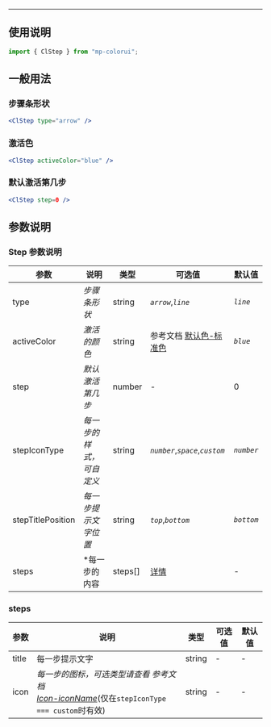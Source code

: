 ---

## 使用说明

```jsx
import { ClStep } from "mp-colorui";
```

## 一般用法

### 步骤条形状

```jsx
<ClStep type="arrow" />
```

### 激活色

```jsx
<ClStep activeColor="blue" />
```

### 默认激活第几步

```jsx
<ClStep step=0 />
```

## 参数说明

### Step 参数说明

| 参数              | 说明                     | 类型    | 可选值                                          | 默认值     |
| ----------------- | ------------------------ | ------- | ----------------------------------------------- | ---------- |
| type              | _步骤条形状_             | string  | _`arrow`_,_`line`_                              | _`line`_   |
| activeColor       | _激活的颜色_             | string  | 参考文档 [默认色-标准色](/home/color?id=标准色) | _`blue`_   |
| step              | _默认激活第几步_         | number  | -                                               | 0          |
| stepIconType      | _每一步的样式，可自定义_ | string  | _`number`_,_`space`_,_`custom`_                 | _`number`_ |
| stepTitlePosition | _每一步提示文字位置_     | string  | _`top`_,_`bottom`_                              | _`bottom`_ |
| steps             | \*每一步的内容           | steps[] | [详情](/view/steps?id=steps)                    | -          |

### steps

| 参数  | 说明                                                                                                                       | 类型   | 可选值 | 默认值 |
| ----- | -------------------------------------------------------------------------------------------------------------------------- | ------ | ------ | ------ |
| title | 每一步提示文字                                                                                                             | string | -      | -      |
| icon  | _每一步的图标，可选类型请查看 参考文档 <br />[Icon-iconName](/base/icon?id=iconname)_(仅在`stepIconType === custom`时有效) | string | -      | -      |

<FloatPhone url="https://yinliangdream.github.io/mp-colorui-h5-demo/#/pages/components/steps/index" />
